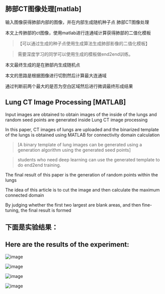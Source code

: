 ## 肺部CT图像处理[matlab]
输入图像获得肺部内部的图像，并在内部生成随机种子点
肺部CT图像处理

本文上传肺部的ct图像，使用matlab进行连通域计算获得肺部的二值化模板

>【可以通过生成的种子点使用生成算法生成肺部影像的二值化模板】

>需要深度学习的同学可以使用生成的模板做end2end训练。

本文最终生成的是在肺部内生成随机点

本文的思路是根据图像进行切割然后计算最大连通域

通过判断前两个最大的是否为空白区域然后进行微调最终形成结果
## Lung CT Image Processing [MATLAB]
Input images are obtained to obtain images of the inside of the lungs and random seed points are generated inside
Lung CT image processing

In this paper, CT images of lungs are uploaded and the binarized template of the lungs is obtained using MATLAB for connectivity domain calculation

> [A binary template of lung images can be generated using a generation algorithm using the generated seed points]

> students who need deep learning can use the generated template to do end2end training.

The final result of this paper is the generation of random points within the lungs

The idea of this article is to cut the image and then calculate the maximum connected domain

By judging whether the first two largest are blank areas, and then fine-tuning, the final result is formed


## 下面是实验结果：
## Here are the results of the experiment:



![image](https://user-images.githubusercontent.com/66575985/225838526-a518086f-75db-48ec-aeda-b71ac1b1e0a9.png)

![image](https://user-images.githubusercontent.com/66575985/225838575-0d948da3-88bb-436e-91c5-65a4b7a17fe4.png)

![image](https://user-images.githubusercontent.com/66575985/225838605-dfffc709-210a-4d6c-bd37-e583905bbc79.png)

![image](https://user-images.githubusercontent.com/66575985/225838652-dae5ebf8-a37a-43f3-9838-5a883b988303.png)
